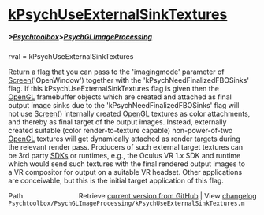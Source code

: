 # [kPsychUseExternalSinkTextures](kPsychUseExternalSinkTextures)
##### >[Psychtoolbox](Psychtoolbox)>[PsychGLImageProcessing](PsychGLImageProcessing)

rval = kPsychUseExternalSinkTextures  
  
Return a flag that you can pass to the 'imagingmode' parameter of  
[Screen](Screen)('OpenWindow') together with the 'kPsychNeedFinalizedFBOSinks'  
flag. If this kPsychUseExternalSinkTextures flag is given then the  
[OpenGL](OpenGL) framebuffer objects which are created and attached as final  
output image sinks due to the 'kPsychNeedFinalizedFBOSinks' flag will  
not use [Screen](Screen)() internally created [OpenGL](OpenGL) textures as color attachments,  
and thereby as final target of the output images. Instead, externally  
created suitable (color render-to-texture capable) non-power-of-two  
[OpenGL](OpenGL) textures will get dynamically attached as render targets during  
the relevant render pass. Producers of such external target textures can  
be 3rd party [SDKs](SDKs) or runtimes, e.g., the Oculus VR 1.x SDK and runtime  
which would send such textures with the final rendered output images to  
a VR compositor for output on a suitable VR headset. Other applications  
are conceivable, but this is the initial target application of this flag.  
  




<div class="code_header" style="text-align:right;">
  <span style="float:left;">Path&nbsp;&nbsp;</span> <span class="counter">Retrieve <a href=
  "https://raw.github.com/Psychtoolbox-3/Psychtoolbox-3/beta/Psychtoolbox/PsychGLImageProcessing/kPsychUseExternalSinkTextures.m">current version from GitHub</a> | View <a href=
  "https://github.com/Psychtoolbox-3/Psychtoolbox-3/commits/beta/Psychtoolbox/PsychGLImageProcessing/kPsychUseExternalSinkTextures.m">changelog</a></span>
</div>
<div class="code">
  <code>Psychtoolbox/PsychGLImageProcessing/kPsychUseExternalSinkTextures.m</code>
</div>

